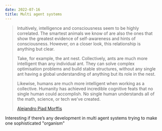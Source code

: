 ```yaml
---
date: 2022-07-16
title: Multi agent systems
---
```


> Intuitively, intelligence and consciousness seem to be highly correlated. The smartest animals we know of are also the ones that show the greatest evidence of self-awareness and hints of consciousness. However, on a closer look, this relationship is anything but clear.
>
> Take, for example, the ant nest. Collectively, ants are much more intelligent than any individual ant. They can solve complex optimisation problems and build stable structures, without any single ant having a global understanding of anything but its role in the nest.
>
> Likewise, humans are much more intelligent when working as a collective. Humanity has achieved incredible cognitive feats that no single human could accomplish. No single human understands all of the math, science, or tech we've created.
>
> [Alejandro Piad Morffis](https://twitter.com/alepiad/status/1548462930659667968)


Interesting if there’s any development in multi agent systems trying to make one sophisticated "organism"